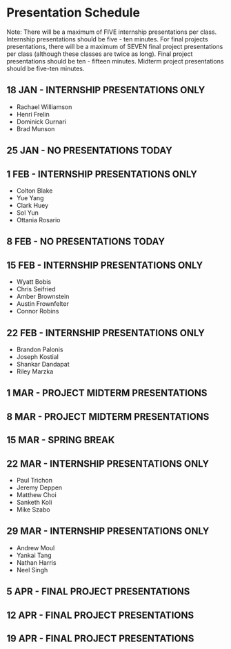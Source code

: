 # Presentation Schedule

Note: There will be a maximum of FIVE internship presentations per class. Internship presentations should be five - ten minutes.  For final projects presentations, there will be a maximum of SEVEN final project presentations per class (although these classes are twice as long).  Final project presentations should be ten - fifteen minutes.  Midterm project presentations should be five-ten minutes.



## 18 JAN - INTERNSHIP PRESENTATIONS ONLY
- Rachael Williamson
- Henri Frelin
- Dominick Gurnari
- Brad Munson

## 25 JAN - NO PRESENTATIONS TODAY

## 1 FEB - INTERNSHIP PRESENTATIONS ONLY
- Colton Blake
- Yue Yang
- Clark Huey
- Sol Yun
- Ottania Rosario

## 8 FEB - NO PRESENTATIONS TODAY

## 15 FEB - INTERNSHIP PRESENTATIONS ONLY
- Wyatt Bobis
- Chris Seifried
- Amber Brownstein
- Austin Frownfelter
- Connor Robins

## 22 FEB - INTERNSHIP PRESENTATIONS ONLY
- Brandon Palonis
- Joseph Kostial
- Shankar Dandapat
- Riley Marzka

## 1 MAR - PROJECT MIDTERM PRESENTATIONS

## 8 MAR - PROJECT MIDTERM PRESENTATIONS

## 15 MAR - SPRING BREAK

## 22 MAR - INTERNSHIP PRESENTATIONS ONLY
- Paul Trichon
- Jeremy Deppen
- Matthew Choi
- Sanketh Koli
- Mike Szabo

## 29 MAR - INTERNSHIP PRESENTATIONS ONLY
- Andrew Moul
- Yankai Tang
- Nathan Harris
- Neel Singh

## 5 APR - FINAL PROJECT PRESENTATIONS

## 12 APR - FINAL PROJECT PRESENTATIONS

## 19 APR - FINAL PROJECT PRESENTATIONS


